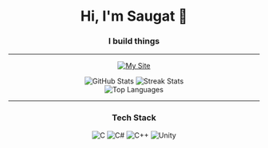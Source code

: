 <h1 align="center">Hi, I'm Saugat 👋</h1>

<h3 align="center">I build things</h3>

---

<p align="center">
  <a href="https://portfolio-react-kappa-gilt.vercel.app/projects">
    <img src="https://img.shields.io/badge/My%20Site-black?style=for-the-badge&logo=vercel&logoColor=red" alt="My Site" />
  </a>
</p>


<div align="center">
  <img src="https://github-readme-stats.vercel.app/api?username=mrhamana&theme=dark&hide_border=false&include_all_commits=false&count_private=false&show_icons=true" alt="GitHub Stats" />
  <img src="https://streak-stats.demolab.com/?user=mrhamana&theme=dark&hide_border=false" alt="Streak Stats" />
  <br/>
  <img src="https://github-readme-stats.vercel.app/api/top-langs/?username=mrhamana&theme=dark&hide_border=false&layout=compact" alt="Top Languages" />
</div>

---

<h3 align="center">Tech Stack</h3>

<p align="center">
  <img src="https://img.shields.io/badge/c-%2300599C.svg?style=for-the-badge&logo=c&logoColor=white" alt="C" />
  <img src="https://img.shields.io/badge/c%23-%23239120.svg?style=for-the-badge&logo=csharp&logoColor=white" alt="C#" />
  <img src="https://img.shields.io/badge/c++-%2300599C.svg?style=for-the-badge&logo=c%2B%2B&logoColor=white" alt="C++" />
  <img src="https://img.shields.io/badge/unity-%23000000.svg?style=for-the-badge&logo=unity&logoColor=white" alt="Unity" />
</p>